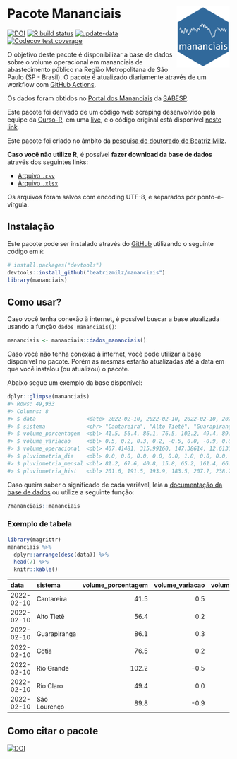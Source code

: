 
<!-- README.md is generated from README.Rmd. Please edit that file -->

# Pacote Mananciais <img src="man/figures/hexlogo.png" align="right" width = "120px"/>

<!-- badges: start -->

[![DOI](https://zenodo.org/badge/DOI/10.5281/zenodo.4733056.svg)](https://doi.org/10.5281/zenodo.4733056)
[![R build
status](https://github.com/beatrizmilz/mananciais/workflows/R-CMD-check/badge.svg)](https://github.com/beatrizmilz/mananciais/actions)
[![update-data](https://github.com/beatrizmilz/mananciais/actions/workflows/2-update_data.yaml/badge.svg)](https://github.com/beatrizmilz/mananciais/actions/workflows/2-update_data.yaml)
[![Codecov test
coverage](https://codecov.io/gh/beatrizmilz/mananciais/branch/master/graph/badge.svg)](https://codecov.io/gh/beatrizmilz/mananciais?branch=master)
<!-- badges: end -->

O objetivo deste pacote é disponibilizar a base de dados sobre o volume
operacional em mananciais de abastecimento público na Região
Metropolitana de São Paulo (SP - Brasil). O pacote é atualizado
diariamente através de um workflow com [GitHub
Actions](https://github.com/beatrizmilz/mananciais/actions).

Os dados foram obtidos no [Portal dos
Mananciais](http://mananciais.sabesp.com.br/Situacao) da
[SABESP](http://site.sabesp.com.br/site/Default.aspx).

Este pacote foi derivado de um código web scraping desenvolvido pela
equipe da [Curso-R](https://www.curso-r.com/), em uma
[live](https://youtu.be/jvZIxrMmOcQ), e o código original está
disponível [neste
link](https://github.com/curso-r/lives/blob/master/drafts/20200730_scraper_sabesp.R).

Este pacote foi criado no âmbito da [pesquisa de doutorado de Beatriz
Milz](https://beatrizmilz.github.io/tese/).

**Caso você não utilize R**, é possível **fazer download da base de
dados** através dos seguintes links:

  - [Arquivo
    `.csv`](https://github.com/beatrizmilz/mananciais/raw/master/inst/extdata/mananciais.csv)
  - [Arquivo
    `.xlsx`](https://github.com/beatrizmilz/mananciais/blob/master/inst/extdata/mananciais.xlsx?raw=true)

Os arquivos foram salvos com encoding UTF-8, e separados por
ponto-e-vírgula.

## Instalação

Este pacote pode ser instalado através do [GitHub](https://github.com/)
utilizando o seguinte código em `R`:

``` r
# install.packages("devtools")
devtools::install_github("beatrizmilz/mananciais")
library(mananciais)
```

## Como usar?

Caso você tenha conexão à internet, é possível buscar a base atualizada
usando a função `dados_mananciais()`:

``` r
mananciais <- mananciais::dados_mananciais() 
```

Caso você não tenha conexão à internet, você pode utilizar a base
disponível no pacote. Porém as mesmas estarão atualizadas até a data em
que você instalou (ou atualizou) o pacote.

Abaixo segue um exemplo da base disponível:

``` r
dplyr::glimpse(mananciais)
#> Rows: 49,933
#> Columns: 8
#> $ data                <date> 2022-02-10, 2022-02-10, 2022-02-10, 2022-02-10, 2…
#> $ sistema             <chr> "Cantareira", "Alto Tietê", "Guarapiranga", "Cotia…
#> $ volume_porcentagem  <dbl> 41.5, 56.4, 86.1, 76.5, 102.2, 49.4, 89.8, 41.0, 5…
#> $ volume_variacao     <dbl> 0.5, 0.2, 0.3, 0.2, -0.5, 0.0, -0.9, 0.6, 0.6, 0.3…
#> $ volume_operacional  <dbl> 407.41481, 315.99160, 147.38614, 12.61312, 114.679…
#> $ pluviometria_dia    <dbl> 0.0, 0.0, 0.0, 0.0, 0.0, 1.8, 0.0, 0.0, 0.3, 0.0, …
#> $ pluviometria_mensal <dbl> 81.2, 67.6, 40.8, 15.8, 65.2, 161.4, 66.4, 81.2, 6…
#> $ pluviometria_hist   <dbl> 201.6, 191.5, 193.9, 183.5, 207.7, 238.7, 233.4, 2…
```

Caso queira saber o significado de cada variável, leia a [documentação
da base de
dados](https://beatrizmilz.github.io/mananciais/reference/mananciais.html)
ou utilize a seguinte função:

``` r
?mananciais::mananciais
```

### Exemplo de tabela

``` r
library(magrittr)
mananciais %>% 
  dplyr::arrange(desc(data)) %>% 
  head(7) %>%
  knitr::kable()
```

| data       | sistema      | volume\_porcentagem | volume\_variacao | volume\_operacional | pluviometria\_dia | pluviometria\_mensal | pluviometria\_hist |
| :--------- | :----------- | ------------------: | ---------------: | ------------------: | ----------------: | -------------------: | -----------------: |
| 2022-02-10 | Cantareira   |                41.5 |              0.5 |           407.41481 |               0.0 |                 81.2 |              201.6 |
| 2022-02-10 | Alto Tietê   |                56.4 |              0.2 |           315.99160 |               0.0 |                 67.6 |              191.5 |
| 2022-02-10 | Guarapiranga |                86.1 |              0.3 |           147.38614 |               0.0 |                 40.8 |              193.9 |
| 2022-02-10 | Cotia        |                76.5 |              0.2 |            12.61312 |               0.0 |                 15.8 |              183.5 |
| 2022-02-10 | Rio Grande   |               102.2 |            \-0.5 |           114.67957 |               0.0 |                 65.2 |              207.7 |
| 2022-02-10 | Rio Claro    |                49.4 |              0.0 |             6.74498 |               1.8 |                161.4 |              238.7 |
| 2022-02-10 | São Lourenço |                89.8 |            \-0.9 |            79.76508 |               0.0 |                 66.4 |              233.4 |

## Como citar o pacote

[![DOI](https://zenodo.org/badge/DOI/10.5281/zenodo.4733056.svg)](https://doi.org/10.5281/zenodo.4733056)
